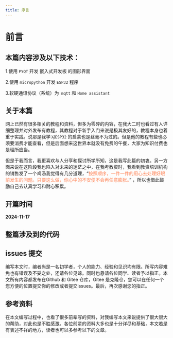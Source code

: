 ```yaml
---
title: 序言
---
```


# 前言

## 本篇内容涉及以下技术：

1.使用 `PYQT` 开发 嵌入式开发板 的图形界面 

2.使用  `micropython`  开发  `ESP32`  程序 

3.软硬通讯协议（系统）为` mqtt` 和 `Home assistant`



## 关于本篇

​       网上已然有很多相关的教程和资料，但多为零碎的内容，在我大二时也看过有人详细整理并对外发布有教程，其教程对于新手入门来说是极其友好的，教程本身也着重于实践。说那是我学习`ESP32` 的启蒙也是丝毫不为过的。但是他的教程有些也必须要消费才能查看，但是后面想来这世界本就没有免费的午餐，大家为知识付费也是理所应当。

​        但是于我而言，我更喜欢与人分享和探讨所学所知，这是我写此篇的初衷。另一方面来说在这阶段我也陷入对未来的迷茫之中，在我考教资时，我看到教资培训机构的销售发了一个鸡汤我觉得有几分道理，“<font color=Coral>按照顺序，一件一件的用心去处理好眼前发生的问题。只要这么做，你心中的不安便不会再任意膨胀。</font>” ，所以也借此鼓励自己去认真学习和耐心积累。



## 开篇时间

**2024-11-17**



## 整篇涉及到的代码
<Linkcard url="https://github.com/Aqiuseven/esp32-code.git" title="ESP-基础开发"  logo="https://s21.ax1x.com/2024/11/25/pAhriuV.png"/>



## issues 提交

编写本文时，编者尚是一名初学者，个人的能力、经验和见识均有限。所写内容难免也有错误及不妥之处，还请各位见谅。同时也恳请各位同学、读者予以指正。本文所有内容都发布在Github 和 Gitee 仓库，Gitee 是克隆仓，您可以在任何一个您方便的位置提交你的修改或者提交issues。最后，再次感谢您的指正。

<Linkcard url="https://github.com/Aqiuseven/esp32" title="GitHub仓库【主】"  logo="https://s21.ax1x.com/2024/11/25/pAhriuV.png"/>
<Linkcard url="https://gitee.com/tenseven/esp32" title="Gitee仓库【克隆,存在延时】"  logo="https://s21.ax1x.com/2024/11/25/pAhDvNQ.png"/>



## 参考资料

在本文编写过程中，也看了很多前辈写的资料，对我编写本文来说提供了很大很大的帮助，对此也是不胜感激。各位前辈的资料大多也是十分详尽和基础，本文若是有表述不祥的地方，读者也可以多参考以下的文章。

<Linkcard url="https://wiki.lckfb.com/zh-hans/esp32s3r8n8/micropython-beginner/" title="立创开发板Micropython入门教程"  logo="https://wiki.lckfb.com/storage/logo/logo_cn_light.svg"/>

<Linkcard url="https://docs.geeksman.com/esp32/#%E7%9B%AE%E5%BD%95-micropython" title="极客侠ESP32教程-Micropython篇"  logo="https://docs.geeksman.com/logo.png"/>
